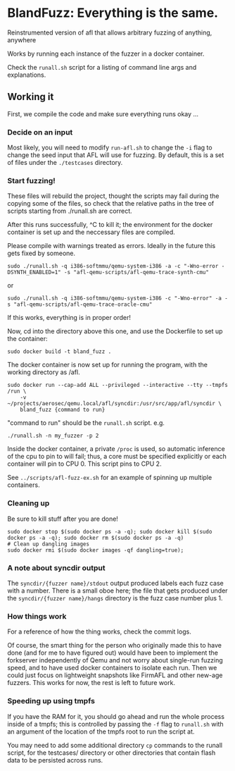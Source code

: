 # BlandFuzz: Everything is the same.

Reinstrumented version of afl that allows arbitrary fuzzing of anything, anywhere

Works by running each instance of the fuzzer in a docker container.

Check the `runall.sh` script for a listing of command line args and explanations.

## Working it

First, we compile the code and make sure everything runs okay ...

### Decide on an input

Most likely, you will need to modify `run-afl.sh` to change the `-i` flag
to change the seed input that AFL will use for fuzzing. By default, this
is a set of files under the `./testcases` directory.

### Start fuzzing!

These files will rebuild the project, thought the scripts may fail 
during the copying some of the files, so check that the relative paths
in the tree of scripts starting from ./runall.sh are correct.

After this runs successfully, ^C to kill it; the environment for the docker 
container is set up and the neccessary files are compiled.

Please compile with warnings treated as errors. Ideally in the future this
gets fixed by someone.

```
sudo ./runall.sh -q i386-softmmu/qemu-system-i386 -a -c "-Wno-error -DSYNTH_ENABLED=1" -s "afl-qemu-scripts/afl-qemu-trace-synth-cmu"
```

or

```
sudo ./runall.sh -q i386-softmmu/qemu-system-i386 -c "-Wno-error" -a -s "afl-qemu-scripts/afl-qemu-trace-oracle-cmu"
```

If this works, everything is in proper order!

Now, cd into the directory above this one, and use the Dockerfile to set up the container:

```
sudo docker build -t bland_fuzz .
```

The docker container is now set up for running the program, with the working directory as /afl.

```
sudo docker run --cap-add ALL --privileged --interactive --tty --tmpfs /run \
	-v ~/projects/aerosec/qemu.local/afl/syncdir:/usr/src/app/afl/syncdir \
	bland_fuzz {command to run}
```

"command to run" should be the `runall.sh` script. e.g.

```
./runall.sh -n my_fuzzer -p 2
```

Inside the docker container, a private `/proc` is used, so automatic inference of 
the cpu to pin to will fail; thus, a core must be specified explicitly or each container
will pin to CPU 0. This script pins to CPU 2.

See `../scripts/afl-fuzz-ex.sh` for an example of spinning up multiple containers.

### Cleaning up

Be sure to kill stuff after you are done! 

```
sudo docker stop $(sudo docker ps -a -q); sudo docker kill $(sudo docker ps -a -q); sudo docker rm $(sudo docker ps -a -q)
# Clean up dangling images
sudo docker rmi $(sudo docker images -qf dangling=true);
```

### A note about syncdir output

The `syncdir/{fuzzer name}/stdout` output produced labels each fuzz case with a number. There is a small
oboe here; the file that gets produced under the `syncdir/{fuzzer name}/hangs` directory is the 
fuzz case number plus 1.

### How things work

For a reference of how the thing works, check the commit logs.

Of course, the smart thing for the person who originally made this to have done (and for me to have figured out) 
would have been to implement the forkserver independently of Qemu and not worry about single-run fuzzing speed,
and to have used docker containers to isolate each run. Then we could just focus on lightweight snapshots like
FirmAFL and other new-age fuzzers. This works for now, the rest is left to future work.

### Speeding up using tmpfs

If you have the RAM for it, you should go ahead and run the whole process inside of a tmpfs; this 
is controlled by passing the `-f` flag to `runall.sh` with an argument of the location of the 
tmpfs root to run the script at.

You may need to add some additional directory `cp` commands to the runall script, for the testcases/ directory or 
other directories that contain flash data to be persisted across runs.

